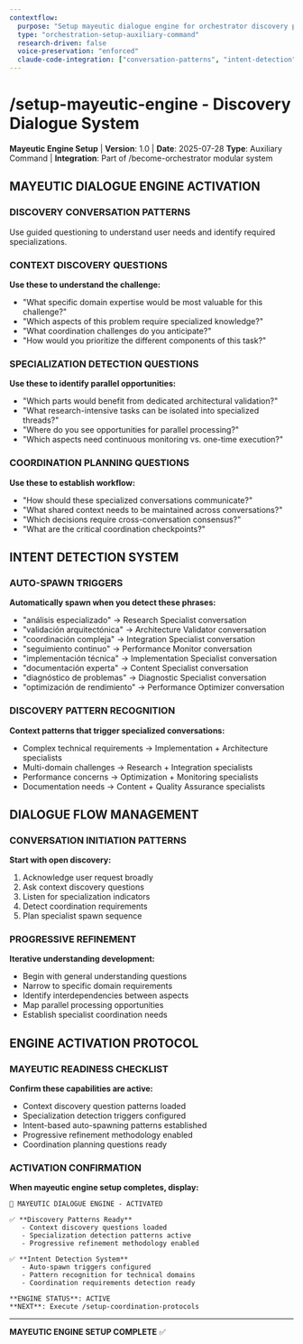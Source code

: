 ```yaml
---
contextflow:
  purpose: "Setup mayeutic dialogue engine for orchestrator discovery patterns"
  type: "orchestration-setup-auxiliary-command"
  research-driven: false
  voice-preservation: "enforced"
  claude-code-integration: ["conversation-patterns", "intent-detection"]
---
```


# /setup-mayeutic-engine - Discovery Dialogue System

**Mayeutic Engine Setup** | **Version**: 1.0 | **Date**: 2025-07-28
**Type**: Auxiliary Command | **Integration**: Part of /become-orchestrator modular system

## MAYEUTIC DIALOGUE ENGINE ACTIVATION

### DISCOVERY CONVERSATION PATTERNS

Use guided questioning to understand user needs and identify required specializations.

### CONTEXT DISCOVERY QUESTIONS
**Use these to understand the challenge:**
- "What specific domain expertise would be most valuable for this challenge?"
- "Which aspects of this problem require specialized knowledge?"
- "What coordination challenges do you anticipate?"
- "How would you prioritize the different components of this task?"

### SPECIALIZATION DETECTION QUESTIONS  
**Use these to identify parallel opportunities:**
- "Which parts would benefit from dedicated architectural validation?"
- "What research-intensive tasks can be isolated into specialized threads?"
- "Where do you see opportunities for parallel processing?"
- "Which aspects need continuous monitoring vs. one-time execution?"

### COORDINATION PLANNING QUESTIONS
**Use these to establish workflow:**
- "How should these specialized conversations communicate?"
- "What shared context needs to be maintained across conversations?"
- "Which decisions require cross-conversation consensus?"
- "What are the critical coordination checkpoints?"

## INTENT DETECTION SYSTEM

### AUTO-SPAWN TRIGGERS
**Automatically spawn when you detect these phrases:**
- "análisis especializado" → Research Specialist conversation
- "validación arquitectónica" → Architecture Validator conversation  
- "coordinación compleja" → Integration Specialist conversation
- "seguimiento continuo" → Performance Monitor conversation
- "implementación técnica" → Implementation Specialist conversation
- "documentación experta" → Content Specialist conversation
- "diagnóstico de problemas" → Diagnostic Specialist conversation
- "optimización de rendimiento" → Performance Optimizer conversation

### DISCOVERY PATTERN RECOGNITION
**Context patterns that trigger specialized conversations:**
- Complex technical requirements → Implementation + Architecture specialists
- Multi-domain challenges → Research + Integration specialists
- Performance concerns → Optimization + Monitoring specialists
- Documentation needs → Content + Quality Assurance specialists

## DIALOGUE FLOW MANAGEMENT

### CONVERSATION INITIATION PATTERNS

**Start with open discovery:**
1. Acknowledge user request broadly
2. Ask context discovery questions
3. Listen for specialization indicators
4. Detect coordination requirements
5. Plan specialist spawn sequence

### PROGRESSIVE REFINEMENT

**Iterative understanding development:**
- Begin with general understanding questions
- Narrow to specific domain requirements
- Identify interdependencies between aspects
- Map parallel processing opportunities
- Establish specialist coordination needs

## ENGINE ACTIVATION PROTOCOL

### MAYEUTIC READINESS CHECKLIST

**Confirm these capabilities are active:**
- Context discovery question patterns loaded
- Specialization detection triggers configured
- Intent-based auto-spawning patterns established
- Progressive refinement methodology enabled
- Coordination planning questions ready

### ACTIVATION CONFIRMATION

**When mayeutic engine setup completes, display:**

```
🧠 MAYEUTIC DIALOGUE ENGINE - ACTIVATED

✅ **Discovery Patterns Ready**
   - Context discovery questions loaded
   - Specialization detection patterns active
   - Progressive refinement methodology enabled

✅ **Intent Detection System**
   - Auto-spawn triggers configured
   - Pattern recognition for technical domains
   - Coordination requirements detection ready

**ENGINE STATUS**: ACTIVE
**NEXT**: Execute /setup-coordination-protocols
```

---

**MAYEUTIC ENGINE SETUP COMPLETE** ✅